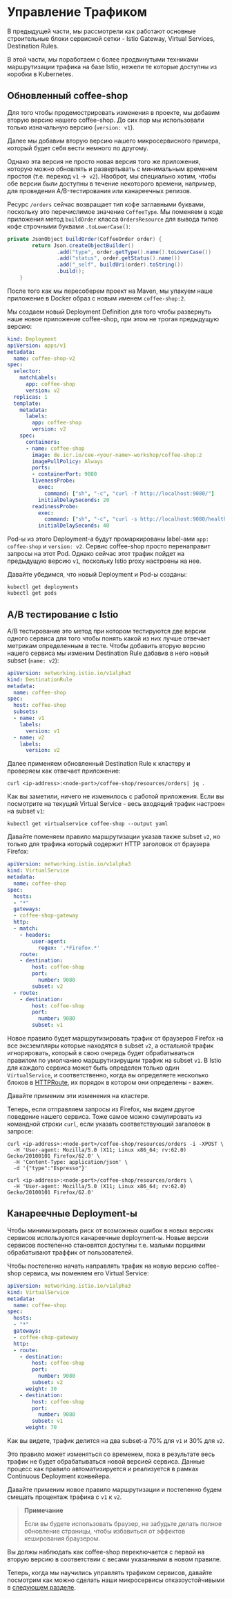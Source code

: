 # Управление Трафиком


В предыдущей части, мы рассмотрели как работают основные строительные блоки сервисной сетки -  Istio Gateway, Virtual Services, Destination Rules.

В этой части, мы поработаем с более продвинутыми техниками маршрутизации трафика на базе Istio, нежели те которые доступны из коробки в Kubernetes.


## Обновленный coffee-shop

Для того чтобы продемострировать изменения в проекте, мы добавим вторую версию нашего coffee-shop.
До сих пор мы использовали только изначальную версию  (`version: v1`).

Далее мы добавим вторую версию нашего микросервисного примера, который будет себя вести немного по другому.

Однако эта версия не просто новая версия того же приложения, которую можно обновлять и развертывать с минимальным временем простоя (т.е. переход `v1` ->` v2`). Наоброт, мы специально хотим, чтобы обе версии были доступны в течение некоторого времени, например, для проведения A/B-тестирования или канареечных релизов.

Ресурс `/orders` сейчас возвращает тип кофе заглавными буквами, поскольку это перечислимое значение `CoffeeType`.
Мы поменяем в коде приложения  метод `buildOrder` класса `OrdersResource` для вывода типов кофе строчными буквами `.toLowerCase()`:
```Java
private JsonObject buildOrder(CoffeeOrder order) {
        return Json.createObjectBuilder()
                .add("type", order.getType().name().toLowerCase())
                .add("status", order.getStatus().name())
                .add("_self", buildUri(order).toString())
                .build();
    }
```

После того как мы пересоберем проект на Maven, мы упакуем наше приложение в Docker образ с новым именем `coffee-shop:2`.

Мы создаем новый Deployment Definition для того чтобы развернуть наше новое приложение coffee-shop, при этом не трогая предыдущую версию:
```yaml
kind: Deployment
apiVersion: apps/v1
metadata:
  name: coffee-shop-v2
spec:
  selector:
    matchLabels:
      app: coffee-shop
      version: v2
  replicas: 1
  template:
    metadata:
      labels:
        app: coffee-shop
        version: v2
    spec:
      containers:
      - name: coffee-shop
        image: de.icr.io/cee-<your-name>-workshop/coffee-shop:2
        imagePullPolicy: Always
        ports:
        - containerPort: 9080
        livenessProbe:
          exec:
            command: ["sh", "-c", "curl -f http://localhost:9080/"]
          initialDelaySeconds: 20
        readinessProbe:
          exec:
            command: ["sh", "-c", "curl -s http://localhost:9080/health | grep -q coffee-shop"]
          initialDelaySeconds: 40
```

Pod-ы из этого Deployment-а будут промаркированы label-ами `app: coffee-shop` и `version: v2`.
Сервис coffee-shop просто перенаправит запросы на этот Pod. Однако сейчас этот трафик пойдет на предыдущую версию `v1`, поскольку Istio proxy настроены на нее.

Давайте убедимся, что новый Deployment и Pod-ы созданы:

```
kubectl get deployments
kubectl get pods
```


## A/B тестирование с Istio

A/B тестирование это метод при котором тестируются две версии одного сервиса для того чтобы понять какой из них лучше отвечает метрикам определенным в тесте.
Чтобы добавить вторую версию нашего сервиса мы изменим Destination Rule дабавив в него новый subset (`name: v2`):
```yaml
apiVersion: networking.istio.io/v1alpha3
kind: DestinationRule
metadata:
  name: coffee-shop
spec:
  host: coffee-shop
  subsets:
  - name: v1
    labels:
      version: v1
  - name: v2
    labels:
      version: v2
```

Далее применяем обновленный Destination Rule к кластеру и проверяем как отвечает приложение:
```
curl <ip-address>:<node-port>/coffee-shop/resources/orders| jq .
```

Как вы заметили, ничего не изменилось с работой приложения. Если вы посмотрите на текущий Virtual Service - весь входящий трафик настроен на subset `v1`:

```
kubectl get virtualservice coffee-shop --output yaml
```

Давайте поменяем правило маршрутизации указав также subset `v2`, но только для трафика который содержит HTTP заголовок от браузера Firefox:

```yaml
apiVersion: networking.istio.io/v1alpha3
kind: VirtualService
metadata:
  name: coffee-shop
spec:
  hosts:
  - "*"
  gateways:
  - coffee-shop-gateway
  http:
  - match:
    - headers:
        user-agent:
          regex: '.*Firefox.*'
    route:
    - destination:
        host: coffee-shop
        port:
          number: 9080
        subset: v2
  - route:
    - destination:
        host: coffee-shop
        port:
          number: 9080
        subset: v1
```

Новое правило будет маршрутизировать трафик от браузеров Firefox на все эксземпляры которые находятся в subset `v2`, а остальной трафик игнорировать, который в свою очередь будет обрабатываться правилом по умолчанию маршрутизирущим трафик на subset `v1`.
В Istio для каждого сервиса может быть определен только один `VirtualService`, и соответственно, когда вы определяете несколько блоков в [HTTPRoute](https://istio.io/docs/reference/config/networking/virtual-service/#HTTPRoute), их порядок в котором они определены - важен.

Давайте применим эти изменения на кластере. 

Теперь, если отправляем запросы из Firefox, мы видем другое поведение нашего сервиса. Тоже самое можно сэмулировать из командной строки `curl`, если указать соответствующий загаловок в запросе:

```
curl <ip-address>:<node-port>/coffee-shop/resources/orders -i -XPOST \
  -H 'User-agent: Mozilla/5.0 (X11; Linux x86_64; rv:62.0) Gecko/20100101 Firefox/62.0' \
  -H 'Content-Type: application/json' \
  -d '{"type":"Espresso"}'

curl <ip-address>:<node-port>/coffee-shop/resources/orders \
  -H 'User-agent: Mozilla/5.0 (X11; Linux x86_64; rv:62.0) Gecko/20100101 Firefox/62.0'
```


## Канареечные Deployment-ы

Чтобы минимизировать риск от возможных ошибок в новых версиях сервисов используются канареечные deployment-ы. Новые версии сервисов постепенно становятся доступны т.е. малыми порциями обрабатывают траффик от пользователей.

Чтобы постепенно начать направлять трафик на новую версию coffee-shop сервиса, мы поменяем его Virtual Service:

```yaml
apiVersion: networking.istio.io/v1alpha3
kind: VirtualService
metadata:
  name: coffee-shop
spec:
  hosts:
  - "*"
  gateways:
  - coffee-shop-gateway
  http:
  - route:
    - destination:
        host: coffee-shop
        port:
          number: 9080
        subset: v2
      weight: 30
    - destination:
        host: coffee-shop
        port:
          number: 9080
        subset: v1
      weight: 70
```

Как вы видете, трафик делится на два subset-а 70% для `v1` и 30% для `v2`.

Это правило может изменяться со временем, пока в результате весь трафик не будет обрабатываться новой версией сервиса.
Данные процесс как правило автоматизируется и реализуется в рамках Continuous Deployment конвейера.

Давайте применим новое правило маршрутизации и постепенно будем смещать процентаж трафика с `v1` к `v2`.

>**Примечание**
>
>Если вы будете использовать браузер, не забудьте делать полное обновление страницы, чтобы избавиться от эффектов кеширования браузером.

Вы должы наблюдать как coffee-shop переключается с первой на вторую версию в соответствии с весами указанными в новом правиле.

Теперь, когда мы научились управлять трафиком сервисов, давайте посмотрим как можно сделать наши микросервисы отказоустойчивыми в [следующем разделе](07-resiliency.md).
